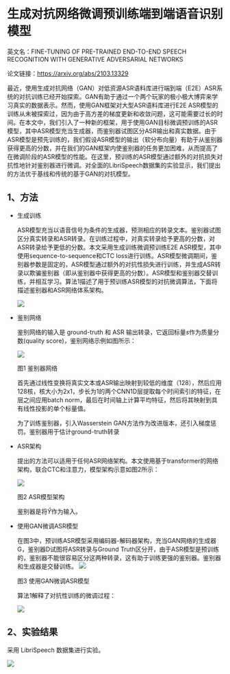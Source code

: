 # 生成对抗网络微调预训练端到端语音识别模型

英文名：FINE-TUNING OF PRE-TRAINED END-TO-END SPEECH RECOGNITION WITH GENERATIVE ADVERSARIAL NETWORKS

论文链接：https://arxiv.org/abs/2103.13329

最近，使用生成对抗网络（GAN）对低资源ASR语料库进行端到端（E2E）ASR系统的对抗训练已经开始探索。GAN有助于通过一个两个玩家的极小极大博弈来学习真实的数据表示。然而，使用GAN框架对大型ASR语料库进行E2E ASR模型的训练从未被探索过，因为由于高方差的梯度更新和收敛问题，这可能需要过长的时间。在本文中，我们引入了一种新的框架，用于使用GAN目标微调预训练的ASR模型，其中ASR模型充当生成器，而鉴别器试图区分ASR输出和真实数据。由于ASR模型是预先训练的，我们假设ASR模型的输出（软分布向量）有助于从鉴别器获得更高的分数，并在我们的GAN框架内使鉴别器的任务更加困难，从而提高了在微调阶段的ASR模型的性能。在这里，预训练的ASR模型通过额外的对抗损失对抗性地针对鉴别器进行微调。对全面的LibriSpeech数据集的实验显示，我们提出的方法优于基线和传统的基于GAN的对抗模型。

## 1、方法

- 生成训练

  ASR模型充当以语音信号为条件的生成器，预测相应的转录文本。鉴别器试图区分真实转录和ASR转录。在训练过程中，对真实转录给予更高的分数，对ASR转录给予更低的分数。本文采用生成训练微调预训练E2E ASR模型，其中使用sequence-to-sequence和CTC loss进行训练。ASR模型微调期间，鉴别器参数是固定的，ASR模型通过额外的对抗性损失进行训练，并生成ASR转录以欺骗鉴别器（即从鉴别器中获得更高的分数）。ASR模型和鉴别器交替训练，并相互学习。算法1描述了用于预训练ASR模型的对抗微调算法，下面将描述鉴别器和ASR网络体系架构。

  ![](../../../figs.assets/image-20230515212903139.png)

- 鉴别网络

  鉴别网络的输入是 ground-truth 和 ASR 输出转录，它返回标量$s$作为质量分数(quality score)，鉴别网络示例如图所示：

  ![](../../../figs.assets/image-20230517131204645.png)

  图1 鉴别器网络

  首先通过线性变换将真实文本或ASR输出映射到较低的维度（128），然后应用128核，核大小为2x1，步长为1的两个CNN1D层提取每个时间索引的特征，在层之间应用batch norm，最后在时间轴上计算平均特征，然后将其映射到具有线性投影的单个标量值。

  为了训练鉴别器，引入Wasserstein GAN方法作为改进版本，还引入梯度惩罚。鉴别器用于估计ground-truth转录

- ASR架构

  提出的方法可以适用于任何ASR网络架构。本文使用基于transformer的网络架构，联合CTC和注意力，模型架构示意如图2所示：

  ![](../../../figs.assets/image-20230529161306101.png)

  图2 ASR模型架构

  鉴别器是将$\hat{Y}$作为输入。

- 使用GAN微调ASR模型

  在图3中，预训练ASR模型采用编码器-解码器架构，充当GAN网络的生成器G，鉴别器D试图将ASR转录与Ground Truth区分开，由于ASR模型是预训练的，鉴别器不能很容易区分这两种转录，这有助于训练更强的鉴别器。鉴别器和生成器是交替训练。
  ![](../../../figs.assets/image-20230529163507160.png)

  图3 使用GAN微调ASR模型

  算法1解释了对抗性训练的微调过程：

  ![](../../../figs.assets/image-20230529164354513.png)

## 2、实验结果

采用 LibriSpeech 数据集进行实验。

  ![](../../../figs.assets/image-20230529165546559.png)

